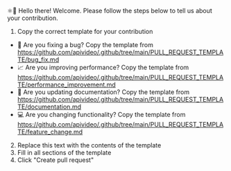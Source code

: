 ⚛👋 Hello there! Welcome. Please follow the steps below to tell us about your contribution.

1. Copy the correct template for your contribution
  - 🐛 Are you fixing a bug? Copy the template from <https://github.com/apivideo/.github/tree/main/PULL_REQUEST_TEMPLATE/bug_fix.md>
  - 📈 Are you improving performance? Copy the template from <https://github.com/apivideo/.github/tree/main/PULL_REQUEST_TEMPLATE/performance_improvement.md>
  - 📝 Are you updating documentation? Copy the template from <https://github.com/apivideo/.github/tree/main/PULL_REQUEST_TEMPLATE/documentation.md>
  - 💻 Are you changing functionality? Copy the template from <https://github.com/apivideo/.github/tree/main/PULL_REQUEST_TEMPLATE/feature_change.md>
2. Replace this text with the contents of the template
3. Fill in all sections of the template
4. Click "Create pull request"
